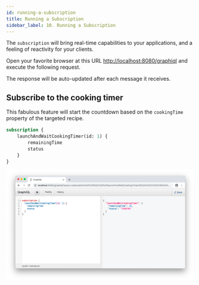 ```yaml
---
id: running-a-subscription
title: Running a Subscription
sidebar_label: 10. Running a Subscription
---
```


The `subscription` will bring real-time capabilities to your applications, and a feeling of reactivity for your clients.

Open your favorite browser at this URL [http://localhost:8080/graphiql](http://localhost:8080/graphiql) and execute the following request.

The response will be auto-updated after each message it receives.

## Subscribe to the cooking timer

This fabulous feature will start the countdown based on the `cookingTime` property of the targeted recipe.

```graphql
subscription {
    launchAndWaitCookingTimer(id: 1) {
        remainingTime
        status
    }
}
```

![Subscribe to the cooking timer](/docs/assets/subscription.gif)
